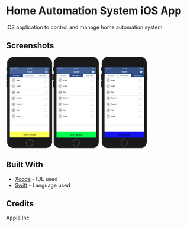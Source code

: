 # Home Automation System iOS App
iOS application to control and manage home automation system.

## Screenshots
<img src="https://github.com/SyedKhawarAli/Home-Automation-System-iOS-Application/blob/master/Screenshots/iotect%20tab%201.png?raw=true" width="25%" height="25%" title="Bed Room"><img src="https://github.com/SyedKhawarAli/Home-Automation-System-iOS-Application/blob/master/Screenshots/iotect%20tab%202.png?raw=true" width="25%" height="25%" title="Drawing Room">
<img src="https://github.com/SyedKhawarAli/Home-Automation-System-iOS-Application/blob/master/Screenshots/iotect%20tab%203.png?raw=true" width="25%" height="25%" title="Wash Room">

## Built With

* [Xcode](https://developer.apple.com/xcode/) - IDE used 
* [Swift](https://swift.org/) - Language used

## Credits
Apple.Inc 

